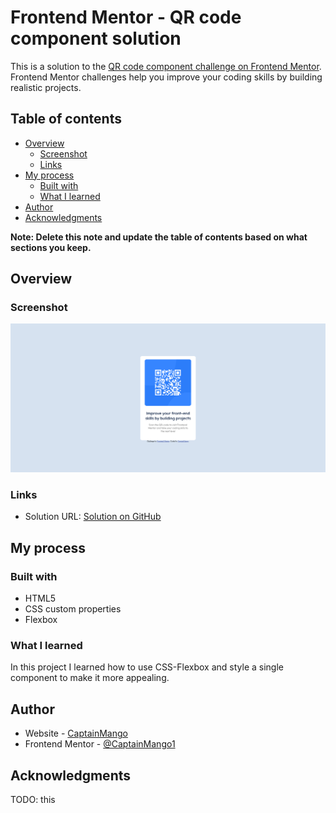 # Frontend Mentor - QR code component solution

This is a solution to the [QR code component challenge on Frontend Mentor](https://www.frontendmentor.io/challenges/qr-code-component-iux_sIO_H). Frontend Mentor challenges help you improve your coding skills by building realistic projects. 

## Table of contents

- [Overview](#overview)
  - [Screenshot](#screenshot)
  - [Links](#links)
- [My process](#my-process)
  - [Built with](#built-with)
  - [What I learned](#what-i-learned)
- [Author](#author)
- [Acknowledgments](#acknowledgments)

**Note: Delete this note and update the table of contents based on what sections you keep.**

## Overview

### Screenshot

![](./screenshot.png)


### Links

- Solution URL: [Solution on GitHub](https://github.com/CaptainMango1/QR-Code-FrontendMentor)

## My process

### Built with

- HTML5
- CSS custom properties
- Flexbox

### What I learned

In this project I learned how to use CSS-Flexbox and style a single component to make it more appealing.

## Author

- Website - [CaptainMango](https://captainmango1.github.io/Portfolio/)
- Frontend Mentor - [@CaptainMango1](https://www.frontendmentor.io/profile/CaptainMango1)

## Acknowledgments

TODO: this
